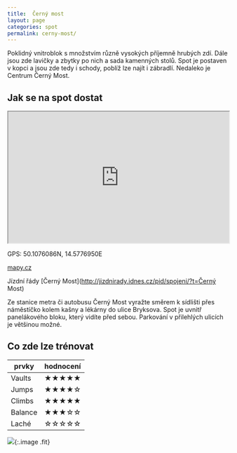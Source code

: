 ```yaml
---
title:  Černý most
layout: page
categories: spot
permalink: cerny-most/
---
```


Poklidný vnitroblok s množstvím různě vysokých příjemně hrubých zdí. Dále jsou zde lavičky a zbytky po nich a sada kamenných stolů. Spot je postaven v kopci a jsou zde tedy i schody, poblíž lze najít i zábradlí. Nedaleko je Centrum Černý Most.

## Jak se na spot dostat

<iframe width="100%" height="300" src="https://www.google.com/maps/embed/v1/place?zoom=14&q=50.1076086N, 14.5776950E&key=AIzaSyAZNXlZoYrkgR4P9ZNMlyukmqrnvc1hWXM"></iframe>

GPS: 50.1076086N, 14.5776950E

[mapy.cz](http://www.mapy.cz/s/kpa4)

Jízdní řády [Černý Most](http://jizdnirady.idnes.cz/pid/spojeni/?t=Černý Most)

Ze stanice metra či autobusu Černý Most vyražte směrem k sídlišti přes náměstíčko kolem kašny a lékárny do ulice Bryksova. Spot je uvnitř panelákového bloku, který vidíte před sebou. Parkování v přilehlých ulicích je většinou možné.

## Co zde lze trénovat

| prvky          | hodnocení |
| -------------- | --------- |
| Vaults         | ★★★★★     |
| Jumps          | ★★★★☆     |
| Climbs         | ★★★★★     |
| Balance        | ★★★☆☆     |
| Laché          | ☆☆☆☆☆     |

[![](http://www.rajce.net/f1040656732/700px)](http://www.rajce.net/f1040656732/){:.image .fit}



<link rel="image_src" href="https://lh3.googleusercontent.com/Fa74RSWA6xIt5zf8K2A0VfmZDAYgD9Wg-9XDkG4Wqd_q086RgllB9GYd6XN0NfI8l1f5dNIpEy3t_eLXE90EEum08FMQEIpI8A8J3XOiWVHfkn7AXXEr5A4Qj_gE81X0XV17QyL4ZE-9r1ZRBPJCXGgNTHrV_OASKPs-BZFH1Tyjb6T62Z1KZ_Iz0gHJQRDQ3ktctwrhL0CmOE21GLO1FNqh8tyNj1s2DdsUzmbVp91hk9nLFMVeQazS2xWLuvoP-kGHdH9NKnL5B2ImqM-kLGtOUEJqoj7r2R4tsHGT1TzqW6I_RksrmTRdU9_7LQc2FCARUJN_hQUAFqBezBzGfgxP01v_v2zBKSf-F4FXUMTqHoQY5uR9nWSyAdkECOVTfda9Frd_qSe7KnTkZf3bxNu8jAeNXXw9OoLTobcjHqqZvnixiCxSLQNh0e96uhJCWnqq_PzV80eNRDYaDD__oFc3870E6djqhUZN0BFxOYYufRUYvCXApiVUb3yEqQSQV8uZLWMn8VwIq53Y84s-w_1-K2xsW5DgGh5BqPTsJUvXc-KUdyNYapltUuPGQ5fiRMVC=w950-h713-no" />